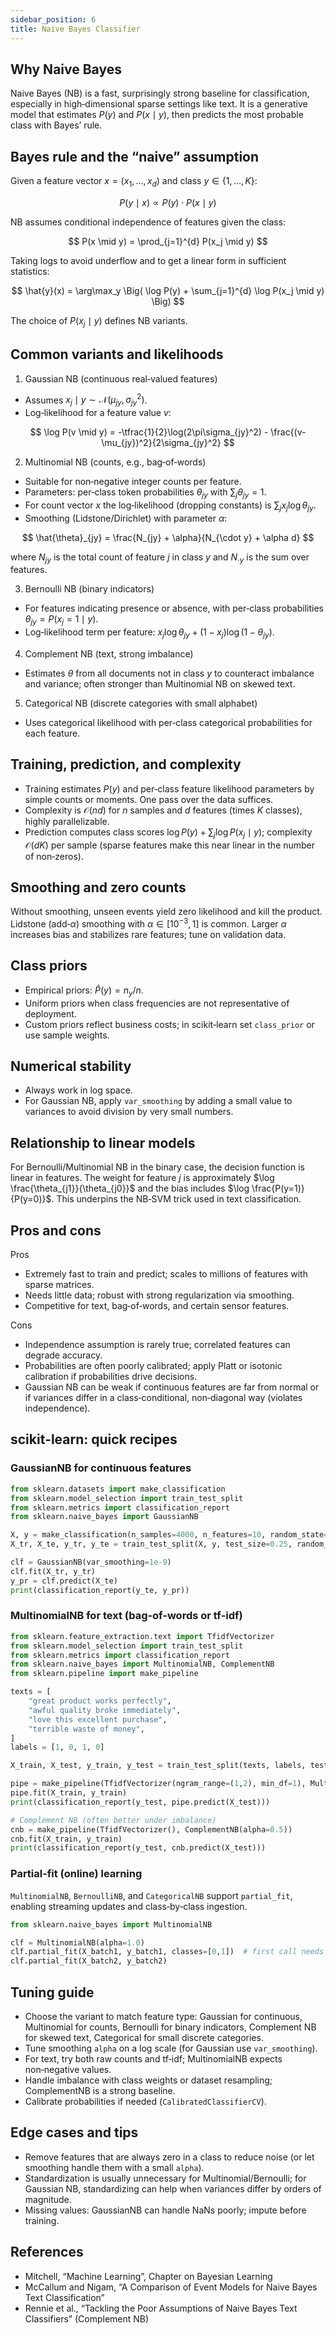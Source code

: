 ```yaml
---
sidebar_position: 6
title: Naive Bayes Classifier
---
```


## Why Naive Bayes

Naive Bayes (NB) is a fast, surprisingly strong baseline for classification, especially in high‑dimensional sparse settings like text. It is a generative model that estimates $P(y)$ and $P(x \mid y)$, then predicts the most probable class with Bayes’ rule.

## Bayes rule and the “naive” assumption

Given a feature vector $x = (x_1, \dots, x_d)$ and class $y \in \{1, \dots, K\}$:

$$
P(y \mid x) \propto P(y) \cdot P(x \mid y)
$$

NB assumes conditional independence of features given the class:

$$
P(x \mid y) = \prod_{j=1}^{d} P(x_j \mid y)
$$

Taking logs to avoid underflow and to get a linear form in sufficient statistics:

$$
\hat{y}(x) = \arg\max_y \Big( \log P(y) + \sum_{j=1}^{d} \log P(x_j \mid y) \Big)
$$

The choice of $P(x_j \mid y)$ defines NB variants.

## Common variants and likelihoods

1) Gaussian NB (continuous real‑valued features)

- Assumes $x_j \mid y \sim \mathcal{N}(\mu_{jy}, \sigma_{jy}^2)$.
- Log‑likelihood for a feature value $v$:

$$
\log P(v \mid y) = -\tfrac{1}{2}\log(2\pi\sigma_{jy}^2) - \frac{(v-\mu_{jy})^2}{2\sigma_{jy}^2}
$$

2) Multinomial NB (counts, e.g., bag‑of‑words)

- Suitable for non‑negative integer counts per feature.
- Parameters: per‑class token probabilities $\theta_{jy}$ with $\sum_j \theta_{jy} = 1$.
- For count vector $x$ the log‑likelihood (dropping constants) is $\sum_j x_j \log \theta_{jy}$.
- Smoothing (Lidstone/Dirichlet) with parameter $\alpha$:

$$
\hat{\theta}_{jy} = \frac{N_{jy} + \alpha}{N_{\cdot y} + \alpha d}
$$

where $N_{jy}$ is the total count of feature $j$ in class $y$ and $N_{\cdot y}$ is the sum over features.

3) Bernoulli NB (binary indicators)

- For features indicating presence or absence, with per‑class probabilities $\theta_{jy} = P(x_j=1 \mid y)$.
- Log‑likelihood term per feature: $x_j \log \theta_{jy} + (1-x_j)\log(1-\theta_{jy})$.

4) Complement NB (text, strong imbalance)

- Estimates $\theta$ from all documents not in class $y$ to counteract imbalance and variance; often stronger than Multinomial NB on skewed text.

5) Categorical NB (discrete categories with small alphabet)

- Uses categorical likelihood with per‑class categorical probabilities for each feature.

## Training, prediction, and complexity

- Training estimates $P(y)$ and per‑class feature likelihood parameters by simple counts or moments. One pass over the data suffices.
- Complexity is $\mathcal{O}(n d)$ for $n$ samples and $d$ features (times $K$ classes), highly parallelizable.
- Prediction computes class scores $\log P(y) + \sum_j \log P(x_j \mid y)$; complexity $\mathcal{O}(dK)$ per sample (sparse features make this near linear in the number of non‑zeros).

## Smoothing and zero counts

Without smoothing, unseen events yield zero likelihood and kill the product. Lidstone (add‑$\alpha$) smoothing with $\alpha \in [10^{-3}, 1]$ is common. Larger $\alpha$ increases bias and stabilizes rare features; tune on validation data.

## Class priors

- Empirical priors: $\hat{P}(y)=n_y/n$.
- Uniform priors when class frequencies are not representative of deployment.
- Custom priors reflect business costs; in scikit‑learn set `class_prior` or use sample weights.

## Numerical stability

- Always work in log space.
- For Gaussian NB, apply `var_smoothing` by adding a small value to variances to avoid division by very small numbers.

## Relationship to linear models

For Bernoulli/Multinomial NB in the binary case, the decision function is linear in features. The weight for feature $j$ is approximately $\log \frac{\theta_{j1}}{\theta_{j0}}$ and the bias includes $\log \frac{P(y=1)}{P(y=0)}$. This underpins the NB‑SVM trick used in text classification.

## Pros and cons

Pros

- Extremely fast to train and predict; scales to millions of features with sparse matrices.
- Needs little data; robust with strong regularization via smoothing.
- Competitive for text, bag‑of‑words, and certain sensor features.

Cons

- Independence assumption is rarely true; correlated features can degrade accuracy.
- Probabilities are often poorly calibrated; apply Platt or isotonic calibration if probabilities drive decisions.
- Gaussian NB can be weak if continuous features are far from normal or if variances differ in a class‑conditional, non‑diagonal way (violates independence).

## scikit‑learn: quick recipes

### GaussianNB for continuous features

```python
from sklearn.datasets import make_classification
from sklearn.model_selection import train_test_split
from sklearn.metrics import classification_report
from sklearn.naive_bayes import GaussianNB

X, y = make_classification(n_samples=4000, n_features=10, random_state=42)
X_tr, X_te, y_tr, y_te = train_test_split(X, y, test_size=0.25, random_state=42, stratify=y)

clf = GaussianNB(var_smoothing=1e-9)
clf.fit(X_tr, y_tr)
y_pr = clf.predict(X_te)
print(classification_report(y_te, y_pr))
```

### MultinomialNB for text (bag‑of‑words or tf‑idf)

```python
from sklearn.feature_extraction.text import TfidfVectorizer
from sklearn.model_selection import train_test_split
from sklearn.metrics import classification_report
from sklearn.naive_bayes import MultinomialNB, ComplementNB
from sklearn.pipeline import make_pipeline

texts = [
	"great product works perfectly",
	"awful quality broke immediately",
	"love this excellent purchase",
	"terrible waste of money",
]
labels = [1, 0, 1, 0]

X_train, X_test, y_train, y_test = train_test_split(texts, labels, test_size=0.5, random_state=42, stratify=labels)

pipe = make_pipeline(TfidfVectorizer(ngram_range=(1,2), min_df=1), MultinomialNB(alpha=0.5))
pipe.fit(X_train, y_train)
print(classification_report(y_test, pipe.predict(X_test)))

# Complement NB (often better under imbalance)
cnb = make_pipeline(TfidfVectorizer(), ComplementNB(alpha=0.5))
cnb.fit(X_train, y_train)
print(classification_report(y_test, cnb.predict(X_test)))
```

### Partial‑fit (online) learning

`MultinomialNB`, `BernoulliNB`, and `CategoricalNB` support `partial_fit`, enabling streaming updates and class‑by‑class ingestion.

```python
from sklearn.naive_bayes import MultinomialNB

clf = MultinomialNB(alpha=1.0)
clf.partial_fit(X_batch1, y_batch1, classes=[0,1])  # first call needs classes
clf.partial_fit(X_batch2, y_batch2)
```

## Tuning guide

- Choose the variant to match feature type: Gaussian for continuous, Multinomial for counts, Bernoulli for binary indicators, Complement NB for skewed text, Categorical for small discrete categories.
- Tune smoothing `alpha` on a log scale (for Gaussian use `var_smoothing`).
- For text, try both raw counts and tf‑idf; MultinomialNB expects non‑negative values.
- Handle imbalance with class weights or dataset resampling; ComplementNB is a strong baseline.
- Calibrate probabilities if needed (`CalibratedClassifierCV`).

## Edge cases and tips

- Remove features that are always zero in a class to reduce noise (or let smoothing handle them with a small `alpha`).
- Standardization is usually unnecessary for Multinomial/Bernoulli; for Gaussian NB, standardizing can help when variances differ by orders of magnitude.
- Missing values: GaussianNB can handle NaNs poorly; impute before training.

## References

- Mitchell, “Machine Learning”, Chapter on Bayesian Learning
- McCallum and Nigam, “A Comparison of Event Models for Naive Bayes Text Classification”
- Rennie et al., “Tackling the Poor Assumptions of Naive Bayes Text Classifiers” (Complement NB)
